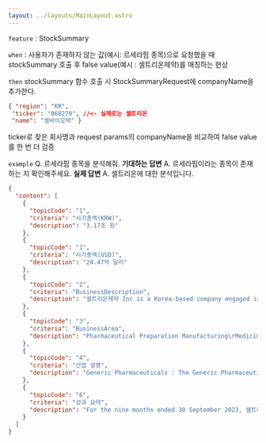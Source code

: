 ```yaml
---
layout: ../layouts/MainLayout.astro
---
```

`feature` : StockSummary

`when` : 사용자가 존재하지 않는 값(예시: 르세라핌 종목)으로 요청했을 때
stockSummary 호출 후 false value(예시 : 셀트리온제약)를 매칭하는 현상

`then`
stockSummary 함수 호출 시 StockSummaryRequest에 companyName을 추가한다.

```JSON
{ "region": "KR",
 "ticker": "068270", //<- 실제로는 셀트리온 
 "name": "셀바이오텍" }
```
ticker로 찾은 회사명과 request params의 companyName을 비교하여 false value를 한 번 더 검증

`example`
Q. 르세라핌 종목을 분석해줘.
**기대하는 답변** A. 르세라핌이라는 종목이 존재하는 지 확인해주세요.
**실제 답변** A. 셀트리온에 대한 분석입니다. 


```JSON
{
  "content": [
    {
      "topicCode": "1",
      "criteria": "시가총액(KRW)",
      "description": "3.17조 원"
    },
    {
      "topicCode": "1",
      "criteria": "시가총액(USD)",
      "description": "24.47억 달러"
    },
    {
      "topicCode": "2",
      "criteria": "BusinessDescription",
      "description": "셀트리온제약 Inc is a Korea-based company engaged in the manufacture and sale of pharmaceuticals.\rThe Company? products include hepatotonics, analgesics, antipyretics, anti-inflammatory drugs, antihistamines, respiratory apparatus drugs, circularly system drugs, digestives and stomachic drugs, hormone disease drugs, antibiotics, nutrients, tonics, and other drugs.\rIt also provides ethical drugs and over-the-counter (OTC) drugs.\rThe Company distributes its products in domestic market and overseas markets such as Philippines, Kazakhstan, Cambodia and other Southeast Asia countries."
    },
    {
      "topicCode": "3",
      "criteria": "BusinessArea",
      "description": "Pharmaceutical Preparation Manufacturing\rMedicinal and Botanical Manufacturing\r"
    },
    {
      "topicCode": "4",
      "criteria": "산업 설명",
      "description": "Generic Pharmaceuticals : The Generic Pharmaceuticals activity consists of companies engaged in manufacturing in-vivo diagnostic substances and pharmaceutical preparations except biological intended for internal and external consumption in dose forms, such as ampoules, tablets, capsules, vials, ointments, powders, solutions, and suspensions."
    },
    {
      "topicCode": "6",
      "criteria": "성과 요약",
      "description": "For the nine months ended 30 September 2023, 셀트리온제약 Inc revenues decreased 1% to 2936.40억 원.\rNet income increased 4% to 205.60억 원.\rRevenues reflect Other Merchandise segment decrease of 26% to 501.10억 원, Other Finished Goods segment decrease of 9% to 1072.80억 원, Kazakhstan segment decrease of 61% to 4.62억 원.\rNet income reflects Commissions decrease of 13% to 144.80억 원 (expense), Miscellaneous Loss decrease of 99% to 910.00만 원 (expense).\rSome( 다음 실적 발표일(Expected) : 2024-03-18)"
    }
  ]
}
```


